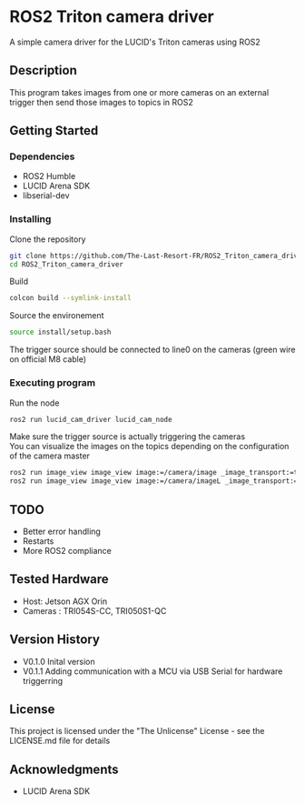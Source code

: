# ROS2 Triton camera driver

A simple camera driver for the LUCID's Triton cameras using ROS2

## Description

This program takes images from one or more cameras on an external trigger then send those images to topics in ROS2

## Getting Started

### Dependencies

- ROS2 Humble
- LUCID Arena SDK
- libserial-dev

### Installing

Clone the repository  
```bash
git clone https://github.com/The-Last-Resort-FR/ROS2_Triton_camera_driver.git
cd ROS2_Triton_camera_driver
```
Build  
```bash
colcon build --symlink-install
```
Source the environement  
```bash
source install/setup.bash
```
The trigger source should be connected to line0 on the cameras (green wire on official M8 cable)

### Executing program

Run the node  
```bash
ros2 run lucid_cam_driver lucid_cam_node
```
Make sure the trigger source is actually triggering the cameras  
You can visualize the images on the topics depending on the configuration of the camera master
```bash
ros2 run image_view image_view image:=/camera/image _image_transport:=theora # SINGLE mode
ros2 run image_view image_view image:=/camera/imageL _image_transport:=theora &  ros2 run image_view image_view image:=/camera/imageR _image_transport:=theora # DUAL mode

```

## TODO

- Better error handling
- Restarts
- More ROS2 compliance

## Tested Hardware

- Host: Jetson AGX Orin
- Cameras : TRI054S-CC, TRI050S1-QC

## Version History

- V0.1.0 Inital version
- V0.1.1 Adding communication with a MCU via USB Serial for hardware triggerring

## License

This project is licensed under the "The Unlicense" License - see the LICENSE.md file for details

## Acknowledgments

-  LUCID Arena SDK